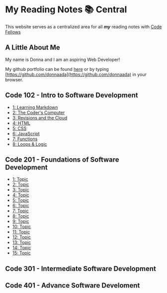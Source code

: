 # My Reading Notes 📚 Central

This website serves as a centralized area for all ***my*** reading notes with [Code Fellows]([url](https://www.codefellows.org))

<!-- Introduction -->
## A Little About Me

My name is Donna and I am an aspiring Web Developer!

My github portfolio can be found [here](https://github.com/donnaada) or by typing [https://github.com/donnaada](https://github.com/donnaada) in your browser.

<!-- ### What is Growth Mindset

Growth Mindset is believing that anyone can learn.

### Three Reminders to keep myself in growth mindset

* I don't know how to do this ... ***yet***!
* *EVERYONE* started off no knowing how to do the things I'm learning.
* I am capable of learning! -->

<!-- ## Links to Class Notes -->

## Code 102 - Intro to Software Development

* [1: Learning Markdown](./102/01_markdown.md)
* [2: The Coder's Computer](./102/02_coders_computer.md)
* [3: Revisions and the Cloud](./102/03_revisions_cloud.md)
* [4: HTML](./102/04_html.md)
* [5: CSS](./102/05_css.md)
* [6: JavaScript](./102/06_js.md)
* [7: Functions](./102/07_functions.md)
* [8: Loops &amp; Logic](./102/08_loops_logics.md)

## Code 201 - Foundations of Software Development

* [1: Topic](./201/class-01.md)
* [2: Topic](./201/class02.md)
* [3: Topic](./201/class03.md)
* [4: Topic](./201/class04.md)
* [5: Topic](./201/class05.md)
* [6: Topic](./201/class06.md)
* [7: Topic](./201/class07.md)
* [8: Topic](./201/class08.md)
* [9: Topic](./201/class09.md)
* [10: Topic](./201/class10.md)
* [11: Topic](./201/class11.md)
* [12: Topic](./201/class12.md)
* [13: Topic](./201/class13.md)
* [14: Topic](./201/class14.md)
* [15: Topic](./201/class15.md)

## Code 301 - Intermediate Software Development

## Code 401 - Advance Software Develoment
